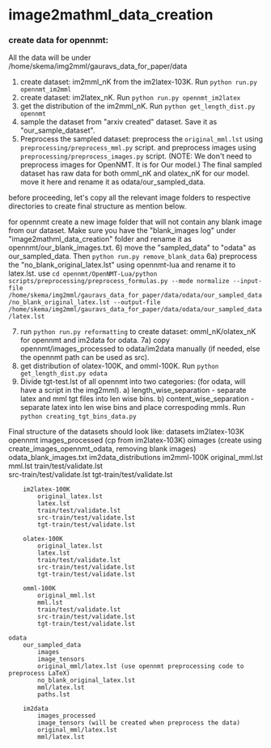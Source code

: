 # image2mathml_data_creation

### create data for opennmt:

All the data will be under /home/skema/img2mml/gauravs_data_for_paper/data

1) create dataset: im2mml_nK from the im2latex-103K. Run `python run.py opennmt_im2mml`
2) create dataset: im2latex_nK. Run `python run.py opennmt_im2latex`
3) get the distribution of the im2mml_nK. Run `python get_length_dist.py opennmt`
4) sample the dataset from "arxiv created" dataset. Save it as "our_sample_dataset".
5) Preprocess the sampled dataset:
    preprocess the `original_mml.lst` using `preprocessing/preprocess_mml.py` script.
    and preprocess images using  `preprocessing/preprocess_images.py` script.
    (NOTE: We don't need to preprocess images for OpenNMT. It is for Our model.)
    The final sampled dataset has raw data for both omml_nK and olatex_nK for our model. move it here and rename it
    as odata/our_sampled_data.

before proceeding, let's copy all the relevant image folders to respective
directories to create final structure as mention below.

for opennmt create a new image folder that will not contain any blank image from our dataset.
Make sure you have the "blank_images log" under "image2mathml_data_creation" folder and rename it as opennmt/our_blank_images.txt.
6) move the "sampled_data" to "odata" as our_sampled_data. Then `python run.py remove_blank_data`
6a) preprocess the "no_blank_original_latex.lst" using opennmt-lua and rename it to latex.lst.
use `cd opennmt/OpenNMT-Lua/python scripts/preprocessing/preprocess_formulas.py --mode normalize --input-file /home/skema/img2mml/gauravs_data_for_paper/data/odata/our_sampled_data/no_blank_original_latex.lst --output-file /home/skema/img2mml/gauravs_data_for_paper/data/odata/our_sampled_data/latex.lst`

7) run `python run.py reformatting` to create dataset: omml_nK/olatex_nK for opennmt and im2data for odata.
7a) copy opennmt/images_processed to odata/im2data manually (if needed, else the opennmt path can be used as src).
8) get distribution of olatex-100K, and omml-100K. Run `python get_length_dist.py odata`
9) Divide tgt-test.lst of all opennmt into two categories: (for odata, will have a script in the img2mml).
    a) length_wise_separation - separate latex and mml tgt files into len wise bins.
    b) content_wise_separation - separate latex into len wise bins and place correspoding mmls.
    Run `python creating_tgt_bins_data.py`

Final structure of the datasets should look like:
datasets
    im2latex-103K
    opennmt
        images_processed (cp from im2latex-103K)
        oimages (create using create_images_opennmt_odata, removing blank images)
        odata_blank_images.txt
        im2data_distributions
        im2mml-100K
            original_mml.lst
            mml.lst
            train/test/validate.lst          
            src-train/test/validate.lst
            tgt-train/test/validate.lst

        im2latex-100K
            original_latex.lst
            latex.lst
            train/test/validate.lst          
            src-train/test/validate.lst
            tgt-train/test/validate.lst

        olatex-100K
            original_latex.lst
            latex.lst
            train/test/validate.lst          
            src-train/test/validate.lst
            tgt-train/test/validate.lst

        omml-100K
            original_mml.lst
            mml.lst          
            train/test/validate.lst          
            src-train/test/validate.lst
            tgt-train/test/validate.lst

    odata
        our_sampled_data
            images
            image_tensors
            original_mml/latex.lst (use opennmt preprocessing code to preprocess LaTeX)
            no_blank_original_latex.lst
            mml/latex.lst
            paths.lst

        im2data
            images_processed
            image_tensors (will be created when preprocess the data)
            original_mml/latex.lst
            mml/latex.lst
